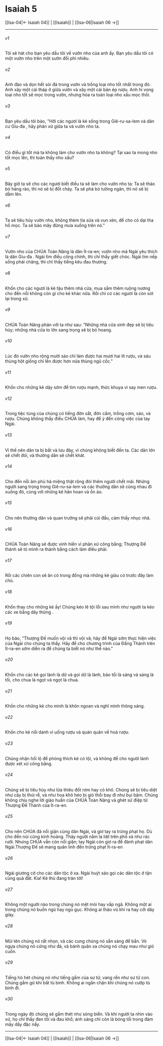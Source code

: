 # Isaiah 5

[[Isa-04|← Isaiah 04]] | [[Isaiah]] | [[Isa-06|Isaiah 06 →]]
***



###### v1 
Tôi sẽ hát cho bạn yêu dấu tôi về vườn nho của anh ấy. Bạn yêu dấu tôi có một vườn nho trên một sườn đồi phì nhiêu. 

###### v2 
Anh đào và dọn hết sỏi đá trong vườn và trồng loại nho tốt nhất trong đó. Anh xây một cái tháp ở giữa vườn và xây một cái bàn ép rượu. Anh hi vọng loại nho tốt sẽ mọc trong vườn, nhưng hóa ra toàn loại nho xấu mọc thôi. 

###### v3 
Bạn yêu dấu tôi bảo, "Hỡi các ngươi là kẻ sống trong Giê-ru-sa-lem và dân cư Giu-đa , hãy phân xử giữa ta và vườn nho ta. 

###### v4 
Có điều gì tốt mà ta không làm cho vườn nho ta không? Tại sao ta mong nho tốt mọc lên, thì toàn thấy nho xấu? 

###### v5 
Bây giờ ta sẽ cho các ngươi biết điều ta sẽ làm cho vườn nho ta: Ta sẽ tháo bỏ hàng rào, thì nó sẽ bị đốt cháy. Ta sẽ phá bỏ tường ngăn, thì nó sẽ bị dẫm lên. 

###### v6 
Ta sẽ tiêu hủy vườn nho, không thèm tỉa sửa và vun xén, để cho cỏ dại tha hồ mọc. Ta sẽ bảo mây đừng mưa xuống trên nó." 

###### v7 
Vườn nho của CHÚA Toàn Năng là dân Ít-ra-en; vườn nho mà Ngài yêu thích là dân Giu-đa . Ngài tìm điều công chính, thì chỉ thấy giết chóc. Ngài tìm nếp sống phải chăng, thì chỉ thấy tiếng kêu đau thương. 

###### v8 
Khốn cho các ngươi là kẻ tậu thêm nhà cửa, mua sắm thêm ruộng nương cho đến nỗi không còn gì cho kẻ khác nữa. Rồi chỉ có các ngươi là còn sót lại trong xứ. 

###### v9 
CHÚA Toàn Năng phán với ta như sau: "Những nhà cửa xinh đẹp sẽ bị tiêu hủy; những nhà cửa to lớn sang trọng sẽ bị bỏ hoang. 

###### v10 
Lúc đó vườn nho rộng mười sào chỉ làm được hai mươi hai lít rượu, và sáu thùng hột giống chỉ lên được hơn nửa thùng ngũ cốc." 

###### v11 
Khốn cho những kẻ dậy sớm để tìm rượu mạnh, thức khuya vì say men rượu. 

###### v12 
Trong tiệc tùng của chúng có tiếng đờn sắt, đờn cầm, trống cơm, sáo, và rượu. Chúng không thấy điều CHÚA làm, hay để ý đến công việc của tay Ngài. 

###### v13 
Vì thế nên dân ta bị bắt và lưu đày, vì chúng không biết đến ta. Các dân lớn sẽ chết đói, và thường dân sẽ chết khát. 

###### v14 
Cho đến nỗi âm phủ hả miệng thật rộng đòi thêm người chết mãi. Những người sang trọng trong Giê-ru-sa-lem và các thường dân sẽ cùng nhau đi xuống đó, cùng với những kẻ hân hoan và ồn ào. 

###### v15 
Cho nên thường dân và quan trưởng sẽ phải cúi đầu, cảm thấy nhục nhã. 

###### v16 
CHÚA Toàn Năng sẽ được vinh hiển vì phân xử công bằng; Thượng Đế thánh sẽ tỏ mình ra thánh bằng cách làm điều phải. 

###### v17 
Rồi các chiên con sẽ ăn cỏ trong đồng mà những kẻ giàu có trước đây làm chủ. 

###### v18 
Khốn thay cho những kẻ ấy! Chúng kéo lê tội lỗi sau mình như người ta kéo các xe bằng dây thừng . 

###### v19 
Họ bảo, "Thượng Đế muốn vội vã thì vội vã; hãy để Ngài sớm thực hiện việc của Ngài cho chúng ta thấy. Hãy để cho chương trình của Đấng Thánh trên Ít-ra-en sớm diễn ra để chúng ta biết nó như thế nào." 

###### v20 
Khốn cho các kẻ gọi lành là dữ và gọi dữ là lành, bảo tối là sáng và sáng là tối, cho chua là ngọt và ngọt là chua. 

###### v21 
Khốn cho những kẻ cho mình là khôn ngoan và nghĩ mình thông sáng. 

###### v22 
Khốn cho kẻ nổi danh vì uống rượu và quán quân về hoà rượu. 

###### v23 
Chúng nhận hối lộ để phóng thích kẻ có tội, và không để cho người lành được xét xử công bằng. 

###### v24 
Chúng sẽ bị tiêu hủy như lửa thiêu đốt rơm hay cỏ khô. Chúng sẽ bị tiêu diệt như cây bị thúi rễ, và như hoa khô héo bị gió thổi bay đi như bụi bặm. Chúng không chịu nghe lời giáo huấn của CHÚA Toàn Năng và ghét sứ điệp từ Thượng Đế Thánh của Ít-ra-en. 

###### v25 
Cho nên CHÚA đã nổi giận cùng dân Ngài, và giơ tay ra trừng phạt họ. Dù cho đến núi cũng kinh hoảng. Thây người nằm la liệt trên phố xá như rác rưởi. Nhưng CHÚA vẫn còn nổi giận; tay Ngài còn giơ ra để đánh phạt dân Ngài.Thượng Đế sẽ mang quân lính đến trừng phạt Ít-ra-en 

###### v26 
Ngài giương cờ cho các dân tộc ở xa. Ngài huýt sáo gọi các dân tộc ở tận cùng quả đất. Kìa! Kẻ thù đang tràn tới! 

###### v27 
Không một người nào trong chúng nó mệt mỏi hay vấp ngã. Không một ai trong chúng nó buồn ngủ hay ngủ gục. Không ai tháo vũ khí ra hay cởi dây giày. 

###### v28 
Mũi tên chúng nó rất nhọn, và các cung chúng nó sẵn sàng để bắn. Vó ngựa chúng nó cứng như đá, và bánh quân xa chúng nó chạy mau như gió cuốn. 

###### v29 
Tiếng hò hét chúng nó như tiếng gầm của sư tử; vang rền như sư tử con. Chúng gầm gừ khi bắt tù binh. Không ai ngăn chận khi chúng nó cướp tù binh đi. 

###### v30 
Trong ngày đó chúng sẽ gầm thét như sóng biển. Và khi người ta nhìn vào xứ, họ chỉ thấy đen tối và đau khổ; ánh sáng chỉ còn là bóng tối trong đám mây dầy đặc nầy.

***
[[Isa-04|← Isaiah 04]] | [[Isaiah]] | [[Isa-06|Isaiah 06 →]]
